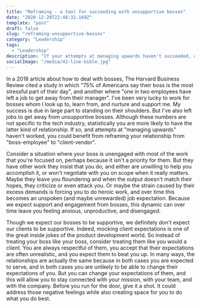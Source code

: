 ```yaml
---
title: "Reframing - a tool for succeeding with unsupportive bosses"
date: "2020-12-20T22:40:32.169Z"
template: "post"
draft: false
slug: "reframing-unsupportive-bosses"
category: "Leadership"
tags:
  - "Leadership"
description: "If your attempts at managing upwards haven't succeeded, consider reframing your relationship from \"boss-employee\" to \"client-vendor.\""
socialImage: "/media/42-line-bible.jpg"
---
```


In a 2018 article about how to deal with bosses, The Harvard Business Review cited a study in which "75% of Americans say their boss is the most stressful part of their day", and another where "one in two employees have left a job to get away from their manager". I've been very lucky to work for bosses whom I look up to, learn from, and nurture and support me. My success is due in large part to standing on their shoulders. But I've also left jobs to get away from unsupportive bosses. Although these numbers are not specific to the tech industry, statistically you are more likely to have the latter kind of relationship. If so, and attempts at "managing upwards" haven't worked, you could benefit from reframing your relationship from "boss-employee" to "client-vendor".

Consider a situation where your boss is unengaged with most of the work that you're focused on, perhaps because it isn't a priority for them. But they have other work they insist that you do, and either are unwilling to help you accomplish it, or won't negotiate with you on scope when it really matters. Maybe they leave you floundering and when the output doesn't match their hopes, they criticize or even attack you. Or maybe the strain caused by their excess demands is forcing you to do heroic work, and over time this becomes an unspoken (and maybe unrewarded) job expectation. Because we expect support and engagement from bosses, this dynamic can over time leave you feeling anxious, unproductive, and disengaged. 

Though we expect our bosses to be supportive, we definitely don't expect our clients to be supportive. Indeed, mocking client expectations is one of the great inside jokes of the product development world. So instead of treating your boss like your boss, consider treating them like you would a client. You are always respectful of them, you accept that their expectations are often unrealistic, and you expect them to beat you up. In many ways, the relationships are actually the same because in both cases you are expected to serve, and in both cases you are unlikely to be able to change their expectations of you. But you can change your expectations of them, and this will allow you to stay connected with your mission, with your team, and with the company. Before you run for the door, give it a shot. It could address those negative feelings while also creating space for you to do what you do best. 